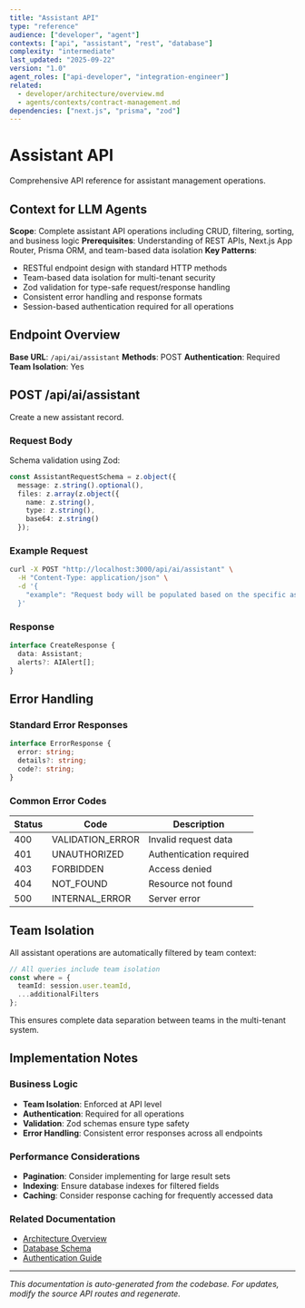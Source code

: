 ```yaml
---
title: "Assistant API"
type: "reference"
audience: ["developer", "agent"]
contexts: ["api", "assistant", "rest", "database"]
complexity: "intermediate"
last_updated: "2025-09-22"
version: "1.0"
agent_roles: ["api-developer", "integration-engineer"]
related:
  - developer/architecture/overview.md
  - agents/contexts/contract-management.md
dependencies: ["next.js", "prisma", "zod"]
---
```


# Assistant API

Comprehensive API reference for assistant management operations.

## Context for LLM Agents

**Scope**: Complete assistant API operations including CRUD, filtering, sorting, and business logic
**Prerequisites**: Understanding of REST APIs, Next.js App Router, Prisma ORM, and team-based data isolation
**Key Patterns**:
- RESTful endpoint design with standard HTTP methods
- Team-based data isolation for multi-tenant security
- Zod validation for type-safe request/response handling
- Consistent error handling and response formats
- Session-based authentication required for all operations

## Endpoint Overview

**Base URL**: `/api/ai/assistant`
**Methods**: POST
**Authentication**: Required
**Team Isolation**: Yes




## POST /api/ai/assistant

Create a new assistant record.

### Request Body


Schema validation using Zod:

```typescript
const AssistantRequestSchema = z.object({
  message: z.string().optional(),
  files: z.array(z.object({
    name: z.string(),
    type: z.string(),
    base64: z.string()
  });
```


### Example Request

```bash
curl -X POST "http://localhost:3000/api/ai/assistant" \
  -H "Content-Type: application/json" \
  -d '{
    "example": "Request body will be populated based on the specific assistant schema"
  }'
```

### Response

```typescript
interface CreateResponse {
  data: Assistant;
  alerts?: AIAlert[];
}
```






## Error Handling

### Standard Error Responses

```typescript
interface ErrorResponse {
  error: string;
  details?: string;
  code?: string;
}
```

### Common Error Codes

| Status | Code | Description |
|--------|------|-------------|
| 400 | VALIDATION_ERROR | Invalid request data |
| 401 | UNAUTHORIZED | Authentication required |
| 403 | FORBIDDEN | Access denied |
| 404 | NOT_FOUND | Resource not found |
| 500 | INTERNAL_ERROR | Server error |


## Team Isolation

All assistant operations are automatically filtered by team context:

```typescript
// All queries include team isolation
const where = {
  teamId: session.user.teamId,
  ...additionalFilters
};
```

This ensures complete data separation between teams in the multi-tenant system.


## Implementation Notes

### Business Logic
- **Team Isolation**: Enforced at API level
- **Authentication**: Required for all operations
- **Validation**: Zod schemas ensure type safety
- **Error Handling**: Consistent error responses across all endpoints

### Performance Considerations
- **Pagination**: Consider implementing for large result sets
- **Indexing**: Ensure database indexes for filtered fields
- **Caching**: Consider response caching for frequently accessed data

### Related Documentation
- [Architecture Overview](../../developer/architecture/overview.md)
- [Database Schema](../../developer/architecture/database.md)
- [Authentication Guide](../../developer/authentication.md)

---

*This documentation is auto-generated from the codebase. For updates, modify the source API routes and regenerate.*